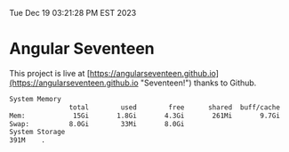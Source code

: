 Tue Dec 19 03:21:28 PM EST 2023

# Angular Seventeen


This project is live at [https://angularseventeen.github.io](https://angularseventeen.github.io "Seventeen!") thanks to Github.

```bash
System Memory
               total        used        free      shared  buff/cache   available
Mem:            15Gi       1.8Gi       4.3Gi       261Mi       9.7Gi        13Gi
Swap:          8.0Gi        33Mi       8.0Gi
System Storage
391M	.
